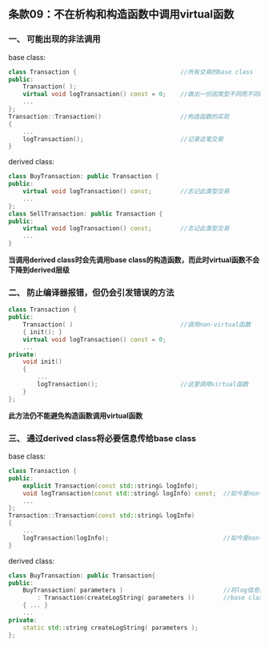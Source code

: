 ## 条款09：不在析构和构造函数中调用virtual函数

### 一、 可能出现的非法调用

base class:

```C++
class Transaction {								//所有交易的base class
public:
    Transaction( );
    virtual void logTransaction() const = 0;	//做出一份因类型不同而不同的日志记录
    ...
};
Transaction::Transaction()						//构造函数的实现
{
    ...
    logTransaction();							//记录这笔交易
}
```

derived class:

```C++
class BuyTransaction: public Transaction {
public:
    virtual void logTransaction() const;		//志记此类型交易
    ...
};
class SellTransaction: public Transaction {
public:
    virtual void logTransaction() const;		//志记此类型交易
    ...    
}
```

**当调用derived class时会先调用base class的构造函数，而此时virtual函数不会下降到derived层级**



### 二、 防止编译器报错，但仍会引发错误的方法

```C++
class Transaction {
public:
    Transaction( )								//调用non-virtual函数
    { init(); }
    virtual void logTransaction() const = 0;
    ...
private:
    void init()
    {
        ...
    	logTransaction();						//这里调用virtual函数
    }
};
```

**此方法仍不能避免构造函数调用virtual函数**



### 三、 通过derived class将必要信息传给base class

base class:

```C++
class Transaction {
public:
    explicit Transaction(const std::string& logInfo);
    void logTransaction(const std::string& logInfo) const;	//如今是non-virtual
    ...
};
Transaction::Transaction(const std::string& logInfo)
{
    ...
    logTransaction(logInfo);								//如今是non-virtual调用
}
```

derived class:

```C++
class BuyTransaction: public Transaction{
public:
    BuyTransaction( parameters )							//将log信息传给
        : Transaction(createLogString( parameters ))		//base class的构造函数
    { ... }
    ...
private:
    static std::string createLogString( parameters );
};
```

